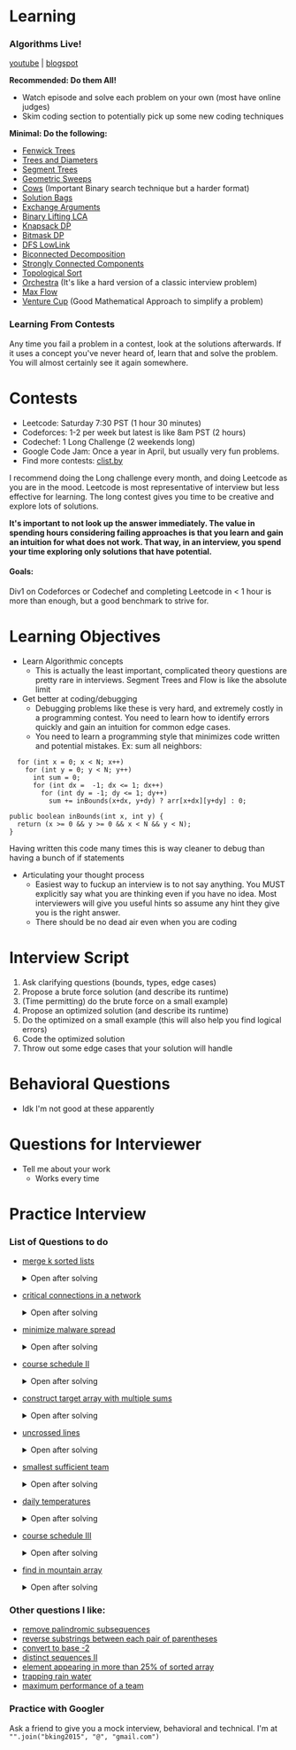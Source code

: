 # Learning #
### Algorithms Live! ###
[youtube](https://www.youtube.com/channel/UCBLr7ISa_YDy5qeATupf26w) | [blogspot](http://algorithms-live.blogspot.com/)


**Recommended: Do them All!**
 - Watch episode and solve each problem on your own (most have online judges)
 - Skim coding section to potentially pick up some new coding techniques


**Minimal: Do the following:**
- [Fenwick Trees](https://www.youtube.com/watch?v=kPaJfAUwViY)
- [Trees and Diameters](https://www.youtube.com/watch?v=2PFl93WM_ao)
- [Segment Trees](https://www.youtube.com/watch?v=Tr-xEGoByFQ)
- [Geometric Sweeps](https://www.youtube.com/watch?v=gXn2yUHpvRE)
- [Cows](https://www.youtube.com/watch?v=OPDRYkCWdGs) (Important Binary search technique but a harder format)
- [Solution Bags](https://www.youtube.com/watch?v=oaYsWnohXpA&t=2661s)
- [Exchange Arguments](https://www.youtube.com/watch?v=Oq1seKJvfQU)
- [Binary Lifting LCA](https://www.youtube.com/watch?v=kOfa6t8WnbI)
- [Knapsack DP](https://www.youtube.com/watch?v=U4O3SwDamA4)
- [Bitmask DP](https://www.youtube.com/watch?v=rlTkd4yOQpE)
- [DFS LowLink](https://www.youtube.com/watch?v=iYJqgMKYsdI)
- [Biconnected Decomposition](https://www.youtube.com/watch?v=tRTezLvPZ3k&t=2318s)
- [Strongly Connected Components](https://www.youtube.com/watch?v=z9oOadBgO9I)
- [Topological Sort](https://www.youtube.com/watch?v=9Wbej7Fy5Lw)
- [Orchestra](https://www.youtube.com/watch?v=bLxsset706E) (It's like a hard version of a classic interview problem)
- [Max Flow](https://www.youtube.com/watch?v=K1i-wP82Zdo&t=771s)
- [Venture Cup](https://www.youtube.com/watch?v=97ovVAJBbkA) (Good Mathematical Approach to simplify a problem)

### Learning From Contests ###
Any time you fail a problem in a contest, look at the solutions afterwards. If it uses a concept you've never heard of, learn that and solve the problem. You will almost certainly see it again somewhere.

# Contests
- Leetcode: Saturday 7:30 PST (1 hour 30 minutes)
- Codeforces: 1-2 per week but latest is like 8am PST (2 hours)
- Codechef: 1 Long Challenge (2 weekends long)
- Google Code Jam: Once a year in April, but usually very fun problems.
- Find more contests: [clist.by](clist.by)

I recommend doing the Long challenge every month, and doing Leetcode as you are in the mood. Leetcode is most representative of interview but less effective for learning. The long contest gives you time to be creative and explore lots of solutions. 

**It's important to not look up the answer immediately. The value in spending hours considering failing approaches is that you learn and gain an intuition for what does not work. That way, in an interview, you spend your time exploring only solutions that have potential.**

#### Goals: 
Div1 on Codeforces or Codechef and completing Leetcode in < 1 hour is more than enough, but a good benchmark to strive for.

# Learning Objectives
- Learn Algorithmic concepts
  - This is actually the least important, complicated theory questions are pretty rare in interviews. Segment Trees and Flow is like the absolute limit
- Get better at coding/debugging
  - Debugging problems like these is very hard, and extremely costly in a programming contest. You need to learn how to identify errors quickly and gain an intuition for common edge cases.
  - You need to learn a programming style that minimizes code written and potential mistakes. Ex: sum all neighbors:
```
  for (int x = 0; x < N; x++)
    for (int y = 0; y < N; y++)
      int sum = 0;
      for (int dx =  -1; dx <= 1; dx++)
        for (int dy = -1; dy <= 1; dy++)
          sum += inBounds(x+dx, y+dy) ? arr[x+dx][y+dy] : 0;
	
public boolean inBounds(int x, int y) {
  return (x >= 0 && y >= 0 && x < N && y < N);
} 
```
Having written this code many times this is way cleaner to debug than having a bunch of if statements
- Articulating your thought process
  - Easiest way to fuckup an interview is to not say anything. You MUST explicitly say what you are thinking even if you have no idea. Most interviewers will give you useful hints so assume any hint they give you is the right answer.
  - There should be no dead air even when you are coding

# Interview Script
1. Ask clarifying questions (bounds, types, edge cases)
2. Propose a brute force solution (and describe its runtime)
3. (Time permitting) do the brute force on a small example)
4. Propose an optimized solution (and describe its runtime)
5. Do the optimized on a small example (this will also help you find logical errors)
6. Code the optimized solution
7. Throw out some edge cases that your solution will handle

# Behavioral Questions
- Idk I'm not good at these apparently

# Questions for Interviewer
- Tell me about your work
  - Works every time
  
# Practice Interview
### List of Questions to do

- [merge k sorted lists](https://leetcode.com/problems/merge-k-sorted-lists/) <details>
  <summary>Open after solving</summary>
  
  This is about 30% of all interview questions, so I hope you solved it.  
</details>


- [critical connections in a network](https://leetcode.com/problems/critical-connections-in-a-network/) <details>
  <summary>Open after solving</summary>
  
  DFS Lowlink coming in huge on this one. Here's another search based question: [minimum moves to move a box to their target location](https://leetcode.com/problems/minimum-moves-to-move-a-box-to-their-target-location/)
</details>

- [minimize malware spread](https://leetcode.com/problems/minimize-malware-spread/) <details>
  <summary>Open after solving</summary>
  
  This type of problem can be solved with Union-Find but I usually go for BFS/DFS when available. Here's another similar one: [check if there is a valid path in the grid](https://leetcode.com/problems/check-if-there-is-a-valid-path-in-a-grid/)
</details>

- [course schedule II](https://leetcode.com/problems/course-schedule-ii/) <details>
  <summary>Open after solving</summary>
  
  Topological sort is definitely something you want to know in and out. Here's another graph one: [find eventual safe states](https://leetcode.com/problems/find-eventual-safe-states/)
</details>

- [construct target array with multiple sums](https://leetcode.com/problems/construct-target-array-with-multiple-sums/) <details>
  <summary>Open after solving</summary>
  
  This one is pretty tricky, but it utilizes a very important technique of working backwards. If you didn't get that one, give this one a shot: [burst balloons](https://leetcode.com/problems/burst-balloons/)
</details>

- [uncrossed lines](https://leetcode.com/problems/uncrossed-lines/) <details>
  <summary>Open after solving</summary>
  
  It's pretty common especially for Google to hide standard problems behind some logical transformation that you need to think through. In an interview you would want to be talking through your though process with your inteviewer, and they might give you hints to put you on track. Here's some more DP practice: [count all valid pickup and delivery options](https://leetcode.com/problems/count-all-valid-pickup-and-delivery-options/)
</details>

- [smallest sufficient team](https://leetcode.com/problems/smallest-sufficient-team/) <details>
  <summary>Open after solving</summary>
  
  I hope you watched the Bitmask DP video, it's not as common in interviews, but if you can't find an optimal solution you can maybe break out the bitmask DP before moving on to something more optimized. Here's some more practice with bitmasks: [maximum students taking exam](https://leetcode.com/problems/maximum-students-taking-exam/)
</details>

- [daily temperatures](https://leetcode.com/problems/daily-temperatures/) <details>
  <summary>Open after solving</summary>
  
  Ah the classic Binary tree problem. In java you can use a TreeMap or TreeSet. These are pretty common and you'll look like a chump if O(N) is the best you can do. Here's another one to try: [minimum number of taps to open to water a garden](https://leetcode.com/problems/minimum-number-of-taps-to-open-to-water-a-garden/)
</details>

- [course schedule III](https://leetcode.com/problems/course-schedule-iii/) <details>
  <summary>Open after solving</summary>
  
  Lots of question have this format of sets of ranges, but the solutions can be varied. Here's are some more to try: [maximum profit in job scheduling](https://leetcode.com/problems/maximum-profit-in-job-scheduling/) or [minimum number of arros to burst balloons](https://leetcode.com/problems/minimum-number-of-arrows-to-burst-balloons/) or [brick wall](https://leetcode.com/problems/brick-wall/)
</details>

- [find in mountain array](https://leetcode.com/problems/find-in-mountain-array/) <details>
  <summary>Open after solving</summary>
  
  A binary search question was the only one I messed up on in my actual interview. I think they are pretty tough to intuit and have a lot of edge cases that are tricky to iron out without being able to run code. Here's some more binary search: [find first and last position of element in sorted array](https://leetcode.com/problems/find-first-and-last-position-of-element-in-sorted-array/)
</details>

### Other questions I like:
- [remove palindromic subsequences](https://leetcode.com/problems/remove-palindromic-subsequences/)
- [reverse substrings between each pair of parentheses](https://leetcode.com/problems/reverse-substrings-between-each-pair-of-parentheses/)
- [convert to base -2](https://leetcode.com/problems/convert-to-base-2/)
- [distinct sequences II](https://leetcode.com/problems/distinct-subsequences-ii/)
- [element appearing in more than 25% of sorted array](https://leetcode.com/problems/element-appearing-more-than-25-in-sorted-array/)
- [trapping rain water](https://leetcode.com/problems/trapping-rain-water/)
- [maximum performance of a team](https://leetcode.com/problems/maximum-performance-of-a-team/)

### Practice with Googler
Ask a friend to give you a mock interview, behavioral and technical. I'm at `"".join("bking2015", "@", "gmail.com")`
